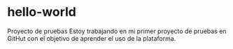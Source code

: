 # hello-world
Proyecto de pruebas
Estoy trabajando en mi primer proyecto de pruebas en GitHut con el objetivo de aprender el uso de la plataforma.

